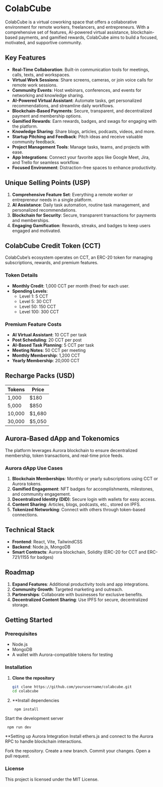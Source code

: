 # ColabCube

ColabCube is a virtual coworking space that offers a collaborative environment for remote workers, freelancers, and entrepreneurs. With a comprehensive set of features, AI-powered virtual assistance, blockchain-based payments, and gamified rewards, ColabCube aims to build a focused, motivated, and supportive community. 

## Key Features

- **Real-Time Collaboration**: Built-in communication tools for meetings, calls, texts, and workspaces.
- **Virtual Work Sessions**: Share screens, cameras, or join voice calls for remote work sessions.
- **Community Events**: Host webinars, conferences, and events for networking and knowledge sharing.
- **AI-Powered Virtual Assistant**: Automate tasks, get personalized recommendations, and streamline daily workflows.
- **Blockchain-Based Payments**: Secure, transparent, and decentralized payment and membership options.
- **Gamified Rewards**: Earn rewards, badges, and swags for engaging with the platform.
- **Knowledge Sharing**: Share blogs, articles, podcasts, videos, and more.
- **Startup Pitching and Feedback**: Pitch ideas and receive valuable community feedback.
- **Project Management Tools**: Manage tasks, teams, and projects with ease.
- **App Integrations**: Connect your favorite apps like Google Meet, Jira, and Trello for seamless workflow.
- **Focused Environment**: Distraction-free spaces to enhance productivity.

## Unique Selling Points (USP)

1. **Comprehensive Feature Set**: Everything a remote worker or entrepreneur needs in a single platform.
2. **AI Assistance**: Daily task automation, routine task management, and personalized recommendations.
3. **Blockchain for Security**: Secure, transparent transactions for payments and memberships.
4. **Engaging Gamification**: Rewards, streaks, and badges to keep users engaged and motivated.

## ColabCube Credit Token (CCT)

ColabCube’s ecosystem operates on CCT, an ERC-20 token for managing subscriptions, rewards, and premium features.

### Token Details
- **Monthly Credit**: 1,000 CCT per month (free) for each user.
- **Spending Levels**:
  - Level 1: 5 CCT
  - Level 5: 30 CCT
  - Level 50: 150 CCT
  - Level 100: 300 CCT

### Premium Feature Costs
- **AI Virtual Assistant**: 10 CCT per task
- **Post Scheduling**: 20 CCT per post
- **AI-Based Task Planning**: 5 CCT per task
- **Meeting Notes**: 50 CCT per meeting
- **Monthly Membership**: 1,200 CCT
- **Yearly Membership**: 20,000 CCT

## Recharge Packs (USD)

| Tokens | Price  |
|--------|--------|
| 1,000  | $180   |
| 5,000  | $850   |
| 10,000 | $1,680 |
| 30,000 | $5,050 |

## Aurora-Based dApp and Tokenomics

The platform leverages Aurora blockchain to ensure decentralized membership, token transactions, and real-time price feeds.

### Aurora dApp Use Cases

1. **Blockchain Memberships**: Monthly or yearly subscriptions using CCT or Aurora tokens.
2. **Gamified Engagement**: NFT badges for accomplishments, milestones, and community engagement.
3. **Decentralized Identity (DID)**: Secure login with wallets for easy access.
4. **Content Sharing**: Articles, blogs, podcasts, etc., stored on IPFS.
5. **Tokenized Networking**: Connect with others through token-based connections.

## Technical Stack

- **Frontend**: React, Vite, TailwindCSS
- **Backend**: Node.js, MongoDB
- **Smart Contracts**: Aurora blockchain, Solidity (ERC-20 for CCT and ERC-721/1155 for badges)

## Roadmap

1. **Expand Features**: Additional productivity tools and app integrations.
2. **Community Growth**: Targeted marketing and outreach.
3. **Partnerships**: Collaborate with businesses for exclusive benefits.
4. **Decentralized Content Sharing**: Use IPFS for secure, decentralized storage.

## Getting Started

### Prerequisites
- Node.js
- MongoDB
- A wallet with Aurora-compatible tokens for testing

### Installation

1. **Clone the repository**
   ```bash
   git clone https://github.com/yourusername/colabcube.git
   cd colabcube
2. **Install dependencies


        npm install
Start the development server


     npm run dev
**Setting up Aurora Integration
Install ethers.js and connect to the Aurora RPC to handle blockchain interactions.

Fork the repository.
Create a new branch.
Commit your changes.
Open a pull request.
### License
This project is licensed under the MIT License.
